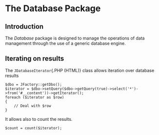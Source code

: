 The Database Package
====================

Introduction
------------

The *Database* package is designed to manage the operations of data
management through the use of a generic database engine.

Iterating on results
--------------------

The `JDatabaseIterator`{.PHP (HTML)} class allows iteration over
database results

~~~~ {.PHP (HTML)}
$dbo = JFactory::getDbo();
$iterator = $dbo->setQuery($dbo->getQuery(true)->select('*')->from('#__content'))->getIterator();
foreach ($iterator as $row)
{
    // Deal with $row
}
~~~~

It allows also to count the results.

~~~~ {.PHP (HTML)}
$count = count($iterator);
~~~~
